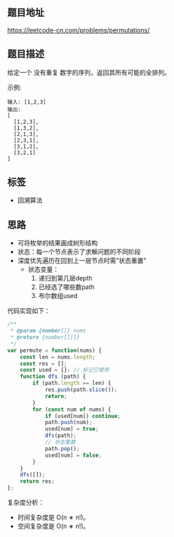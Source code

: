 ## 题目地址

https://leetcode-cn.com/problems/permutations/

## 题目描述

给定一个 没有重复 数字的序列，返回其所有可能的全排列。

示例:
```
输入: [1,2,3]
输出:
[
  [1,2,3],
  [1,3,2],
  [2,1,3],
  [2,3,1],
  [3,1,2],
  [3,2,1]
]
```

## 标签

- 回溯算法

## 思路

- 可将枚举的结果画成树形结构
- 状态：每一个节点表示了求解问题的不同阶段
- 深度优先遍历在回到上一层节点时需"状态重置"
  - 状态变量：
    1. 递归到第几层depth
    2. 已经选了哪些数path
    3. 布尔数组used

代码实现如下：
```javascript
/**
 * @param {number[]} nums
 * @return {number[][]}
 */
var permute = function(nums) {
    const len = nums.length;
    const res = [];
    const used = {}; // 标记已使用
    function dfs (path) {
        if (path.length == len) {
            res.push(path.slice());
            return;
        }
        for (const num of nums) {
            if (used[num]) continue;
            path.push(num);
            used[num] = true;
            dfs(path);
            // 状态重置
            path.pop();
            used[num] = false;
        }
    }
    dfs([]);
    return res;
};
```

复杂度分析：

- 时间复杂度是 O(n ∗ n!)。
- 空间复杂度是 O(n ∗ n!)。